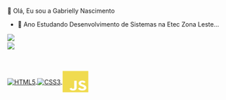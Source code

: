  💙 Olá, Eu sou a Gabrielly Nascimento


- 🥈 Ano Estudando Desenvolvimento de Sistemas na Etec Zona Leste...

<div>
  <a href="https://github.com/Gabr1ell1">
  <img height="180em" src="https://github-readme-stats.vercel.app/api?username=Gabr1ell1&show_icons=true&theme=tokyonight&include_all_commits=true&count_private=true">
<br>
  <img height="180em" src="https://github-readme-stats.vercel.app/api/top-langs/?username=Gabr1ell1&hide_progress=false&theme=tokyonight">
</div>
    
##

<div style="display: inline_block"><br>
  <img align="center" alt="HTML5" height="50" width="60" src="https://cdn.jsdelivr.net/gh/devicons/devicon/icons/html5/html5-original.svg">      
  <img align="center" alt="CSS3" height="50" width="60" src="https://cdn.jsdelivr.net/gh/devicons/devicon/icons/css3/css3-original.svg"">      
  <img align="center" alt="JS" height="50" width="60" src="https://raw.githubusercontent.com/devicons/devicon/master/icons/javascript/javascript-plain.svg">        
</div>

##
<div>

</div>





